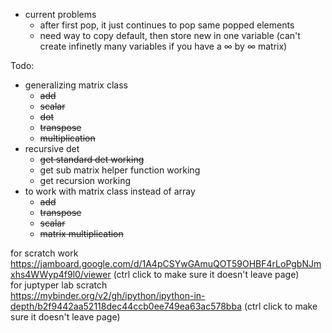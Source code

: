 + current problems
  + after first pop, it just continues to pop same popped elements
  + need way to copy default, then store new in one variable (can't create infinetly many variables if you have a ∞ by ∞ matrix)

Todo: </br>
+ generalizing matrix class </br>
  + ~~add~~
  + ~~scalar~~
  + ~~dot~~
  + ~~transpose~~
  + ~~multiplication~~
+ recursive det
  + ~~get standard det working~~
  + get sub matrix helper function working
  + get recursion working
+ to work with matrix class instead of array
  + ~~add~~ 
  + ~~transpose~~
  + ~~scalar~~
  + ~~matrix multiplication~~ </br>

for scratch work https://jamboard.google.com/d/1A4pCSYwGAmuQOT59OHBF4rLoPgbNJmxhs4WWyp4f9l0/viewer (ctrl click to make sure it doesn't leave page) </br>
for juptyper lab scratch  </br>https://mybinder.org/v2/gh/ipython/ipython-in-depth/b2f9442aa52118dec44ccb0ee749ea63ac578bba (ctrl click to make sure it doesn't leave page)